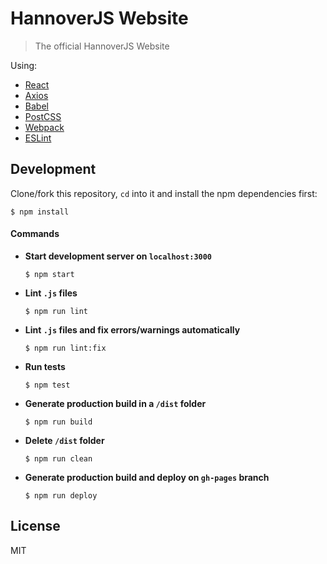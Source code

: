 # HannoverJS Website

> The official HannoverJS Website

Using:
- [React](https://github.com/facebook/react)
- [Axios](https://github.com/mzabriskie/axios)
- [Babel](https://github.com/babel/babel)
- [PostCSS](https://github.com/postcss/postcss)
- [Webpack](https://github.com/webpack/webpack)
- [ESLint](https://github.com/eslint/eslint)

## Development

Clone/fork this repository, `cd` into it and install the npm dependencies first:
```
$ npm install
````

#### Commands
- **Start development server on `localhost:3000`**
    ```
    $ npm start
    ```

- **Lint `.js` files**
    ```
    $ npm run lint
    ```

- **Lint `.js` files and fix errors/warnings automatically**
    ```
    $ npm run lint:fix
    ```

- **Run tests**
    ```
    $ npm test
    ```

- **Generate production build in a `/dist` folder**
    ```
    $ npm run build
    ```

- **Delete `/dist` folder**
    ```
    $ npm run clean
    ```

- **Generate production build and deploy on `gh-pages` branch**
    ```
    $ npm run deploy
    ```

## License

MIT
